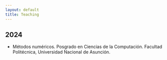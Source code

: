 ```yaml
---
layout: default
title: Teaching
---
```


## 2024

- Métodos numéricos. Posgrado en Ciencias de la Computación. Facultad Politécnica, Universidad Nacional de Asunción.
